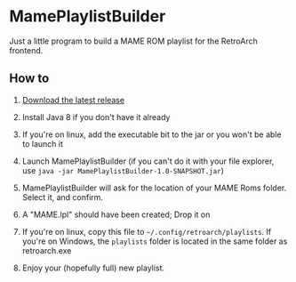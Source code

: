 # MamePlaylistBuilder

Just a little program to build a MAME ROM playlist for the RetroArch frontend.

## How to

1. [Download the latest release](https://github.com/D4Delta/MamePlaylistBuilder/releases/download/v1.0/MamePlaylistBuilder-1.0-SNAPSHOT.jar)

2. Install Java 8 if you don't have it already

3. If you're on linux, add the executable bit to the jar or you won't be able to launch it

4. Launch MamePlaylistBuilder (if you can't do it with your file explorer, use `java -jar MamePlaylistBuilder-1.0-SNAPSHOT.jar`)

5. MamePlaylistBuilder will ask for the location of your MAME Roms folder. Select it, and confirm.

6. A "MAME.lpl" should have been created; Drop it on

7. If you're on linux, copy this file to `~/.config/retroarch/playlists`. If you're on Windows, the `playlists` folder is located in the same folder as retroarch.exe

8. Enjoy your (hopefully full) new playlist. 
